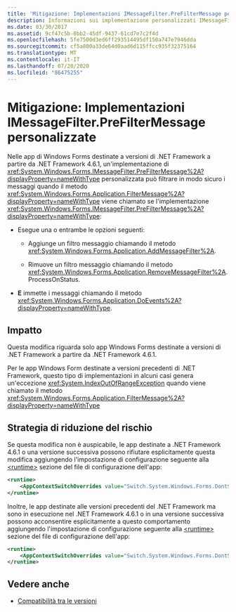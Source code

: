 ```yaml
---
title: 'Mitigazione: Implementazioni IMessageFilter.PreFilterMessage personalizzate'
description: Informazioni sui implementazione personalizzati IMessageFilter. PreFilterMessage inclusi nelle app Windows Forms destinate .NET Framework 4.6.1 e versioni successive.
ms.date: 03/30/2017
ms.assetid: 9cf47c5b-0bb2-45df-9437-61cd7e7c2f4d
ms.openlocfilehash: 5fe7500d3ed6ff293514495df150a747e7946dda
ms.sourcegitcommit: cf5a800a33de64d0aad6d115ffcc935f32375164
ms.translationtype: MT
ms.contentlocale: it-IT
ms.lasthandoff: 07/20/2020
ms.locfileid: "86475255"
---
```

# <a name="mitigation-custom-imessagefilterprefiltermessage-implementations"></a>Mitigazione: Implementazioni IMessageFilter.PreFilterMessage personalizzate

Nelle app di Windows Forms destinate a versioni di .NET Framework a partire da .NET Framework 4.6.1, un'implementazione di <xref:System.Windows.Forms.IMessageFilter.PreFilterMessage%2A?displayProperty=nameWithType> personalizzata può filtrare in modo sicuro i messaggi quando il metodo <xref:System.Windows.Forms.Application.FilterMessage%2A?displayProperty=nameWithType> viene chiamato se l'implementazione <xref:System.Windows.Forms.IMessageFilter.PreFilterMessage%2A?displayProperty=nameWithType>:

- Esegue una o entrambe le opzioni seguenti:

  - Aggiunge un filtro messaggio chiamando il metodo <xref:System.Windows.Forms.Application.AddMessageFilter%2A>.

  - Rimuove un filtro messaggio chiamando il metodo <xref:System.Windows.Forms.Application.RemoveMessageFilter%2A>. ProcessOnStatus.

- **E** immette i messaggi chiamando il metodo <xref:System.Windows.Forms.Application.DoEvents%2A?displayProperty=nameWithType>.

## <a name="impact"></a>Impatto

Questa modifica riguarda solo app Windows Forms destinate a versioni di .NET Framework a partire da .NET Framework 4.6.1.

Per le app Windows Form destinate a versioni precedenti di .NET Framework, questo tipo di implementazioni in alcuni casi genera un'eccezione <xref:System.IndexOutOfRangeException> quando viene chiamato il metodo <xref:System.Windows.Forms.Application.FilterMessage%2A?displayProperty=nameWithType>

## <a name="mitigation"></a>Strategia di riduzione del rischio

Se questa modifica non è auspicabile, le app destinate a .NET Framework 4.6.1 o una versione successiva possono rifiutare esplicitamente questa modifica aggiungendo l'impostazione di configurazione seguente alla [\<runtime>](../configure-apps/file-schema/runtime/runtime-element.md) sezione del file di configurazione dell'app:

```xml
<runtime>
    <AppContextSwitchOverrides value="Switch.System.Windows.Forms.DontSupportReentrantFilterMessage=true" />
</runtime>
```

Inoltre, le app destinate alle versioni precedenti del .NET Framework ma sono in esecuzione nel .NET Framework 4.6.1 o in una versione successiva possono acconsentire esplicitamente a questo comportamento aggiungendo l'impostazione di configurazione seguente alla [\<runtime>](../configure-apps/file-schema/runtime/runtime-element.md) sezione del file di configurazione dell'app:

```xml
<runtime>
    <AppContextSwitchOverrides value="Switch.System.Windows.Forms.DontSupportReentrantFilterMessage=false" />
</runtime>
```

## <a name="see-also"></a>Vedere anche

- [Compatibilità tra le versioni](application-compatibility.md)
